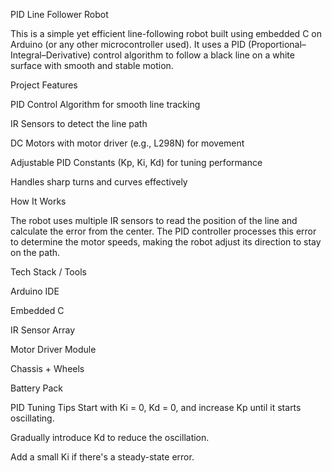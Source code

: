 PID Line Follower Robot 

This is a simple yet efficient line-following robot built using embedded C on Arduino (or any other microcontroller used). It uses a PID (Proportional–Integral–Derivative) control algorithm to follow a black line on a white surface with smooth and stable motion.

Project Features

PID Control Algorithm for smooth line tracking

IR Sensors to detect the line path

DC Motors with motor driver (e.g., L298N) for movement

Adjustable PID Constants (Kp, Ki, Kd) for tuning performance

Handles sharp turns and curves effectively

How It Works

The robot uses multiple IR sensors to read the position of the line and calculate the error from the center. The PID controller processes this error to determine the motor speeds, making the robot adjust its direction to stay on the path.


Tech Stack / Tools

Arduino IDE

Embedded C

IR Sensor Array

Motor Driver Module

Chassis + Wheels

Battery Pack



PID Tuning Tips
Start with Ki = 0, Kd = 0, and increase Kp until it starts oscillating.

Gradually introduce Kd to reduce the oscillation.

Add a small Ki if there's a steady-state error.

